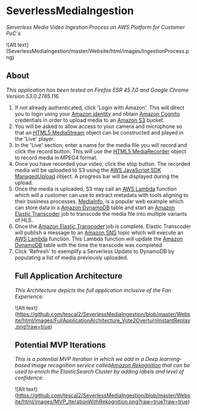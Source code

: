 # SeverlessMediaIngestion
<p><em>Serverless Media Video Ingestion Process on AWS Platform for Customer PoC's</em></p>

![Alt text] (SeverlessMediaIngestion/master/Website/html/images/IngestionProcess.png)

<main>
        <section id="about" class="collapse">
            <h1>About</h1>
            <p><em>This application has been tested on Firefox ESR 45.7.0 and Google Chrome Version 53.0.2785.116.</em></p>
            <ol>
                <li>If not already authenticated, click 'Login with Amazon'.
                    This will direct you to login using your 
                    <a href="http://login.amazon.com/">Amazon identity</a> and obtain 
                    <a href="https://aws.amazon.com/cognito/">Amazon Cognito</a> credentials 
                    in order to upload media to an <a href="https://aws.amazon.com/s3/">Amazon S3</a> bucket.
                <li>You will be asked to allow access to your camera and microphone so that an 
                    <a href="https://developer.mozilla.org/en/docs/Web/API/MediaStream">HTML5 MediaStream</a> object can be constructed and played in the 'Live' player. 
                <li>In the 'Live' section, enter a name for the media file you will record and click the record button. This will use the  
                    <a href="https://developer.mozilla.org/en-US/docs/Web/API/MediaRecorder">HTML5 MediaRecorder</a> 
                    object to record media in MPEG4 format.
                <li>Once you have recorded your video, click the stop button. The recorded media will be uploaded to S3 using the 
                    <a href="http://docs.aws.amazon.com/AWSJavaScriptSDK/latest/AWS/S3/ManagedUpload.html">AWS JavaScript SDK ManagedUpload</a> object. 
                    A progress bar will be displayed during the upload.
                <li>Once the media is uploaded, S3 may call an <a href="https://aws.amazon.com/lambda/">AWS Lambda</a> function which will
                    a customer can use to extract metadata  with tools aligning to their business processes.  <a href="https://mediaarea.net/en/MediaInfo" target"moreinfo">MediaInfo</a>, is a popular web example which can store data in
                    a <a href="https://aws.amazon.com/dynamodb/">Amazon DynamoDB</a> table 
                    and start an <a href="https://aws.amazon.com/elastictranscoder/">Amazon Elastic Transcoder</a> job to transcode 
                    the media file into multiple variants of HLS.
                <li>Once the <a href="https://aws.amazon.com/elastictranscoder/">Amazon Elastic Transcoder</a> job is complete, 
                    Elastic Transcoder will publish a message to an <a href="https://aws.amazon.com/sns/">Amazon SNS</a> topic which will execute an 
                    <a href="https://aws.amazon.com/lambda/">AWS Lambda</a> function. This Lambda function will update the
                    <a href="https://aws.amazon.com/dynamodb/">Amazon DynamoDB</a> table with the time the transcode was completed.
                <li>Click 'Refresh' to exemplify a Serverless Update to DynamoDB by populating a list of media previously uploaded.
                
 <h1>Full Application Architecture</h1>
            <p><em>This Architecture depicts the full application inclusive of the Fan Experience:</em></p>
            
![Alt text] (https://github.com/tescal2/SeverlessMediaIngestion/blob/master/Website/html/images/FullApplicationArchitecture_Vote2OverturnInstantReplay.png?raw=true)
            
 <h1>Potential MVP Iterations</h1>
            <p><em>This is a potential MVP Iteration in which we add in a Deep learning-based image recognition service called<a href="https://aws.amazon.com/rekognition/">Amazon Rekognition</a> that can be used to enrich the ElasticSearch Cluster by adding labels and level of confidence: </em></p>
 
![Alt text] (https://github.com/tescal2/SeverlessMediaIngestion/blob/master/Website/html/images/MVP_IterationWithRekognition.png?raw=true?raw=true)
            
